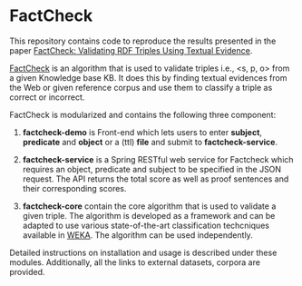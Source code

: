 # FactCheck

This repository contains code to reproduce the results presented in the paper [FactCheck: Validating RDF Triples Using Textual Evidence](https://svn.aksw.org/papers/2018/CIKM_FACTCHECK/public.pdf).

[FactCheck](https://github.com/dice-group/FactCheck) is an algorithm that is used to validate triples i.e., <s, p, o> from a given Knowledge base KB. It does this by finding textual evidences from the Web or given reference corpus and use them to classify a triple as correct or incorrect.

FactCheck is modularized and contains the following three component:

1. **factcheck-demo** is Front-end which lets users to enter **subject**, **predicate** and **object** or a (ttl) **file** and submit to **factcheck-service**.

2. **factcheck-service** is a Spring RESTful web service for Factcheck which requires an object, predicate and subject to be specified in the JSON request. The API returns the total score as well as proof sentences and their corresponding scores.

3. **factcheck-core** contain the core algorithm that is used to validate a given triple. The algorithm is developed as a framework and can be adapted to use various state-of-the-art classification techcniques available in [WEKA](https://www.cs.waikato.ac.nz/ml/weka/). The algorithm can be used independently.

Detailed instructions on installation and usage is described under these modules. Additionally, all the links to external datasets, corpora are provided.
